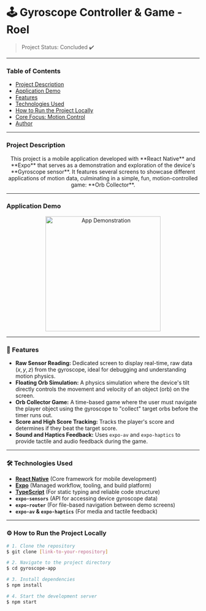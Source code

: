 # 🕹️ Gyroscope Controller & Game - Roel
> Project Status: Concluded ✔️

---

### Table of Contents

* [Project Description](#project-description)
* [Application Demo](#application-demo)
* [Features](#-features)
* [Technologies Used](#️-technologies-used)
* [How to Run the Project Locally](#️-how-to-run-the-project-locally)
* [Core Focus: Motion Control](#-core-focus-motion-control-system)
* [Author](#-author)

---

### Project Description

<p align="center">
This project is a mobile application developed with **React Native** and **Expo** that serves as a demonstration and exploration of the device's **Gyroscope sensor**. It features several screens to showcase different applications of motion data, culminating in a simple, fun, motion-controlled game: **Orb Collector**.
</p>

---

### Application Demo

<p align="center">
<img src="link-to-your-gif-or-video.gif" alt="App Demonstration" width="300"/>
</p>

---

### 🚀 Features

* **Raw Sensor Reading:** Dedicated screen to display real-time, raw data ($x, y, z$) from the gyroscope, ideal for debugging and understanding motion physics.
* **Floating Orb Simulation:** A physics simulation where the device's tilt directly controls the movement and velocity of an object (orb) on the screen.
* **Orb Collector Game:** A time-based game where the user must navigate the player object using the gyroscope to "collect" target orbs before the timer runs out.
* **Score and High Score Tracking:** Tracks the player's score and determines if they beat the target score.
* **Sound and Haptics Feedback:** Uses `expo-av` and `expo-haptics` to provide tactile and audio feedback during the game.

---

### 🛠️ Technologies Used

* [**React Native**](https://reactnative.dev/) (Core framework for mobile development)
* [**Expo**](https://expo.dev/) (Managed workflow, tooling, and build platform)
* [**TypeScript**](https://www.typescriptlang.org/) (For static typing and reliable code structure)
* **`expo-sensors`** (API for accessing device gyroscope data)
* **`expo-router`** (For file-based navigation between demo screens)
* **`expo-av` & `expo-haptics`** (For media and tactile feedback)

---

### ⚙️ How to Run the Project Locally

```bash
# 1. Clone the repository
$ git clone [link-to-your-repository]

# 2. Navigate to the project directory
$ cd gyroscope-app

# 3. Install dependencies
$ npm install

# 4. Start the development server
$ npm start